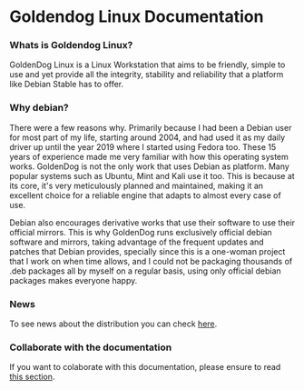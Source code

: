 # Goldendog Linux Documentation

### Whats is Goldendog Linux?

GoldenDog Linux is a Linux Workstation that aims to be friendly, simple to use and yet provide all the integrity, stability and reliability that a platform like Debian Stable has to offer.

### Why debian?

There were a few reasons why. Primarily because I had been a Debian user for most part of my life, starting around 2004, and had used it as my daily driver up until the year 2019 where I started using Fedora too. These 15 years of experience made me very familiar with how this operating system works.
GoldenDog is not the only work that uses Debian as platform. Many popular systems such as Ubuntu, Mint and Kali use it too. This is because at its core, it's very meticulously planned and maintained, making it an excellent choice for a reliable engine that adapts to almost every case of use.

Debian also encourages derivative works that use their software to use their official mirrors. This is why GoldenDog runs exclusively official debian software and mirrors, taking advantage of the frequent updates and patches that Debian provides, specially since this is a one-woman project that I work on when time allows, and I could not be packaging thousands of .deb packages all by myself on a regular basis, using only official debian packages makes everyone happy.

### News

To see news about the distribution you can check [here](https://goldendoglinux.org/blog/).

### Collaborate with the documentation

If you want to colaborate with this documentation, please ensure to read [this section](how-contribute.md).